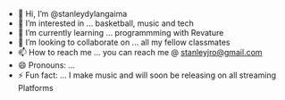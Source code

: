 - 👋 Hi, I’m @stanleydylangaima
- 👀 I’m interested in ... basketball, music and tech
- 🌱 I’m currently learning ... programmming with Revature
- 💞️ I’m looking to collaborate on ... all my fellow classmates
- 📫 How to reach me ... you can reach me @ stanleyjro@gmail.com
- 😄 Pronouns: ... 
- ⚡ Fun fact: ... I make music and will soon be releasing on all streaming Platforms

<!---
stanleydylangaima/stanleydylangaima is a ✨ special ✨ repository because its `README.md` (this file) appears on your GitHub profile.
You can click the Preview link to take a look at your changes.
--->
